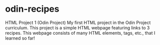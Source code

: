 # odin-recipes
HTML Project 1 (Odin Project)
My first HTML project in the Odin Project curriculum.
This project is a simple HTML webpage featuring links to
3 recipes. This webpage consists of many HTML elements, tags,
etc., that I learned so far!
